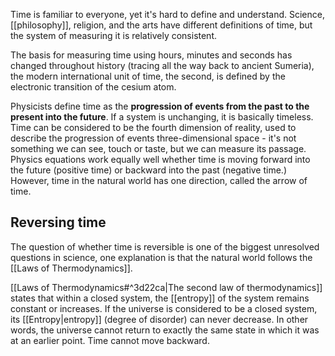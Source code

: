 Time is familiar to everyone, yet it's hard to define and understand. Science, [[philosophy]], religion, and the arts have different definitions of time, but the system of measuring it is relatively consistent.

The basis for measuring time using hours, minutes and seconds has changed throughout history (tracing all the way back to ancient Sumeria), the modern international unit of time, the second, is defined by the electronic transition of the cesium atom.

Physicists define time as the **progression of events from the past to the present into the future**. If a system is unchanging, it is basically timeless. Time can be considered to be the fourth dimension of reality, used to describe the progression of events three-dimensional space - it's not something we can see, touch or taste, but we can measure its passage. Physics equations work equally well whether time is moving forward into the future (positive time) or backward into the past (negative time.) However, time in the natural world has one direction, called the arrow of time.

## Reversing time

The question of whether time is reversible is one of the biggest unresolved questions in science, one explanation is that the natural world follows the [[Laws of Thermodynamics]].

[[Laws of Thermodynamics#^3d22ca|The second law of thermodynamics]] states that within a closed system, the [[entropy]] of the system remains constant or increases. If the universe is considered to be a closed system, its [[Entropy|entropy]] (degree of disorder) can never decrease. In other words, the universe cannot return to exactly the same state in which it was at an earlier point. Time cannot move backward.
